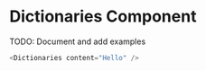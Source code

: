 # Dictionaries Component

TODO: Document and add examples

```js
<Dictionaries content="Hello" />
```
